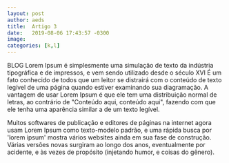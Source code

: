 ```yaml
---
layout: post
author: aeds
title:  Artigo 3
date:   2019-08-06 17:43:57 -0300
image: 
categories: [k,l]
---
```

BLOG Lorem Ipsum é simplesmente uma simulação de texto da indústria tipográfica e de impressos, e vem sendo utilizado desde o século XVI É um fato conhecido de todos que um leitor se distrairá com o conteúdo de texto legível de uma página quando estiver examinando sua diagramação. A vantagem de usar Lorem Ipsum é que ele tem uma distribuição normal de letras, ao contrário de "Conteúdo aqui, conteúdo aqui", fazendo com que ele tenha uma aparência similar a de um texto legível.

 Muitos softwares de publicação e editores de páginas na internet agora usam Lorem Ipsum como texto-modelo padrão, e uma rápida busca por 'lorem ipsum' mostra vários websites ainda em sua fase de construção. Várias versões novas surgiram ao longo dos anos, eventualmente por acidente, e às vezes de propósito (injetando humor, e coisas do gênero).
